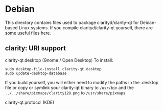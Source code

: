 
Debian
====================
This directory contains files used to package clarityd/clarity-qt
for Debian-based Linux systems. If you compile clarityd/clarity-qt yourself, there are some useful files here.

## clarity: URI support ##


clarity-qt.desktop  (Gnome / Open Desktop)
To install:

	sudo desktop-file-install clarity-qt.desktop
	sudo update-desktop-database

If you build yourself, you will either need to modify the paths in
the .desktop file or copy or symlink your clarity-qt binary to `/usr/bin`
and the `../../share/pixmaps/clarity128.png` to `/usr/share/pixmaps`

clarity-qt.protocol (KDE)

